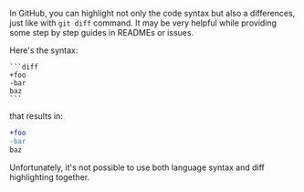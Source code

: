 In GitHub, you can highlight not only the code syntax but also a differences, just like with `git diff` command. It may be very helpful while providing some step by step guides in READMEs or issues.

Here's the syntax:

````
```diff
+foo
-bar
baz
```
````

that results in:

```diff
+foo
-bar
baz
```

Unfortunately, it's not possible to use both language syntax and diff highlighting together.

